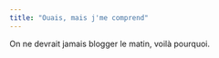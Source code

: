 ```yaml
---
title: "Ouais, mais j'me comprend"
---
```


On ne devrait jamais blogger le matin, voilà pourquoi.

